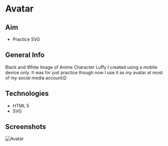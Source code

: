 # Avatar

## Aim
- Practice SVG

## General Info
Black and White Image of Anime Character Luffy I created using a mobile device only. It was for just practice though now I use it as my avatar at most of my social media account:wink:

## Technologies
- HTML 5
- SVG

## Screenshots
![Avatar](https://github.com/VAJRESH/avatarLuffy/blob/master/resources/luffy.jpg)
